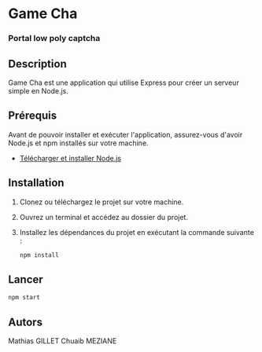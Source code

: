 # Game Cha
### Portal low poly captcha

## Description
Game Cha est une application qui utilise Express pour créer un serveur simple en Node.js.

## Prérequis

Avant de pouvoir installer et exécuter l'application, assurez-vous d'avoir Node.js et npm installés sur votre machine.

- [Télécharger et installer Node.js](https://nodejs.org/)

## Installation

1. Clonez ou téléchargez le projet sur votre machine.

2. Ouvrez un terminal et accédez au dossier du projet.

3. Installez les dépendances du projet en exécutant la commande suivante :

   ```bash
   npm install
   ```


## Lancer 
```bash
npm start
```

## Autors
Mathias GILLET
Chuaib MEZIANE